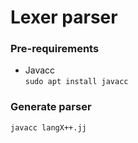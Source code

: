 # Lexer parser

### Pre-requirements
- Javacc<br/>
`sudo apt install javacc`

### Generate parser 
```
javacc langX++.jj
```